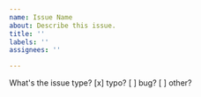 ```yaml
---
name: Issue Name
about: Describe this issue.
title: ''
labels: ''
assignees: ''

---
```


What's the issue type?
[x] typo?
[ ] bug?
[ ] other?

